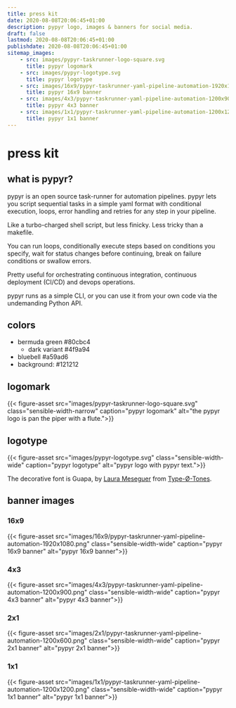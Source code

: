 ```yaml
---
title: press kit
date: 2020-08-08T20:06:45+01:00
description: pypyr logo, images & banners for social media.
draft: false
lastmod: 2020-08-08T20:06:45+01:00
publishdate: 2020-08-08T20:06:45+01:00
sitemap_images:
    - src: images/pypyr-taskrunner-logo-square.svg
      title: pypyr logomark
    - src: images/pypyr-logotype.svg
      title: pypyr logotype
    - src: images/16x9/pypyr-taskrunner-yaml-pipeline-automation-1920x1080.png
      title: pypyr 16x9 banner
    - src: images/4x3/pypyr-taskrunner-yaml-pipeline-automation-1200x900.png
      title: pypyr 4x3 banner
    - src: images/1x1/pypyr-taskrunner-yaml-pipeline-automation-1200x1200.png
      title: pypyr 1x1 banner
---
```

# press kit
## what is pypyr?
pypyr is an open source task-runner for automation pipelines. pypyr lets you 
script sequential tasks in a simple yaml format with conditional execution, 
loops, error handling and retries for any step in your pipeline. 

Like a turbo-charged shell script, but less finicky. Less tricky than a 
makefile.

You can run loops, conditionally execute steps based on conditions you specify, 
wait for status changes before continuing, break on failure conditions or 
swallow errors. 

Pretty useful for orchestrating continuous integration, continuous deployment 
(CI/CD) and devops operations.

pypyr runs as a simple CLI, or you can use it from your own code via the 
undemanding Python API.

## colors
- bermuda green #80cbc4 
    - dark variant #4f9a94
- bluebell #a59ad6
- background: #121212

## logomark
{{< figure-asset src="images/pypyr-taskrunner-logo-square.svg" class="sensible-width-narrow" caption="pypyr logomark" alt="the pypyr logo is pan the piper with a flute.">}}

## logotype
{{< figure-asset src="images/pypyr-logotype.svg" class="sensible-width-wide" caption="pypyr logotype" alt="pypyr logo with pypyr text.">}}

The decorative font is Guapa, by [Laura Meseguer](https://www.laurameseguer.com) 
from [Type-Ø-Tones](https://type-o-tones.com/). 

## banner images
### 16x9
{{< figure-asset src="images/16x9/pypyr-taskrunner-yaml-pipeline-automation-1920x1080.png" class="sensible-width-wide" caption="pypyr 16x9 banner" alt="pypyr 16x9 banner">}}

### 4x3
{{< figure-asset src="images/4x3/pypyr-taskrunner-yaml-pipeline-automation-1200x900.png" class="sensible-width-wide" caption="pypyr 4x3 banner" alt="pypyr 4x3 banner">}}

### 2x1
{{< figure-asset src="images/2x1/pypyr-taskrunner-yaml-pipeline-automation-1200x600.png" class="sensible-width-wide" caption="pypyr 2x1 banner" alt="pypyr 2x1 banner">}}

### 1x1
{{< figure-asset src="images/1x1/pypyr-taskrunner-yaml-pipeline-automation-1200x1200.png" class="sensible-width-wide" caption="pypyr 1x1 banner" alt="pypyr 1x1 banner">}}